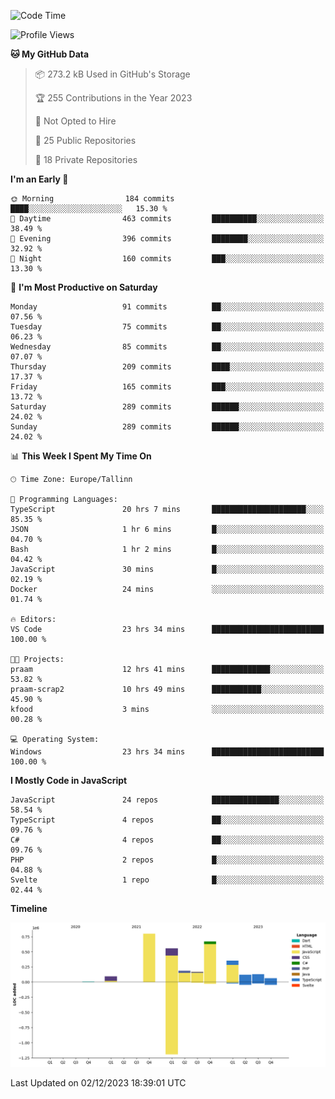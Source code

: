 <!--START_SECTION:waka-->
![Code Time](http://img.shields.io/badge/Code%20Time-544%20hrs%2037%20mins-blue)

![Profile Views](http://img.shields.io/badge/Profile%20Views-0-blue)

**🐱 My GitHub Data** 

> 📦 273.2 kB Used in GitHub's Storage 
 > 
> 🏆 255 Contributions in the Year 2023
 > 
> 🚫 Not Opted to Hire
 > 
> 📜 25 Public Repositories 
 > 
> 🔑 18 Private Repositories 
 > 
**I'm an Early 🐤** 

```text
🌞 Morning                184 commits         ████░░░░░░░░░░░░░░░░░░░░░   15.30 % 
🌆 Daytime                463 commits         ██████████░░░░░░░░░░░░░░░   38.49 % 
🌃 Evening                396 commits         ████████░░░░░░░░░░░░░░░░░   32.92 % 
🌙 Night                  160 commits         ███░░░░░░░░░░░░░░░░░░░░░░   13.30 % 
```
📅 **I'm Most Productive on Saturday** 

```text
Monday                   91 commits          ██░░░░░░░░░░░░░░░░░░░░░░░   07.56 % 
Tuesday                  75 commits          ██░░░░░░░░░░░░░░░░░░░░░░░   06.23 % 
Wednesday                85 commits          ██░░░░░░░░░░░░░░░░░░░░░░░   07.07 % 
Thursday                 209 commits         ████░░░░░░░░░░░░░░░░░░░░░   17.37 % 
Friday                   165 commits         ███░░░░░░░░░░░░░░░░░░░░░░   13.72 % 
Saturday                 289 commits         ██████░░░░░░░░░░░░░░░░░░░   24.02 % 
Sunday                   289 commits         ██████░░░░░░░░░░░░░░░░░░░   24.02 % 
```


📊 **This Week I Spent My Time On** 

```text
🕑︎ Time Zone: Europe/Tallinn

💬 Programming Languages: 
TypeScript               20 hrs 7 mins       █████████████████████░░░░   85.35 % 
JSON                     1 hr 6 mins         █░░░░░░░░░░░░░░░░░░░░░░░░   04.70 % 
Bash                     1 hr 2 mins         █░░░░░░░░░░░░░░░░░░░░░░░░   04.42 % 
JavaScript               30 mins             █░░░░░░░░░░░░░░░░░░░░░░░░   02.19 % 
Docker                   24 mins             ░░░░░░░░░░░░░░░░░░░░░░░░░   01.74 % 

🔥 Editors: 
VS Code                  23 hrs 34 mins      █████████████████████████   100.00 % 

🐱‍💻 Projects: 
praam                    12 hrs 41 mins      █████████████░░░░░░░░░░░░   53.82 % 
praam-scrap2             10 hrs 49 mins      ███████████░░░░░░░░░░░░░░   45.90 % 
kfood                    3 mins              ░░░░░░░░░░░░░░░░░░░░░░░░░   00.28 % 

💻 Operating System: 
Windows                  23 hrs 34 mins      █████████████████████████   100.00 % 
```

**I Mostly Code in JavaScript** 

```text
JavaScript               24 repos            ███████████████░░░░░░░░░░   58.54 % 
TypeScript               4 repos             ██░░░░░░░░░░░░░░░░░░░░░░░   09.76 % 
C#                       4 repos             ██░░░░░░░░░░░░░░░░░░░░░░░   09.76 % 
PHP                      2 repos             █░░░░░░░░░░░░░░░░░░░░░░░░   04.88 % 
Svelte                   1 repo              █░░░░░░░░░░░░░░░░░░░░░░░░   02.44 % 
```



**Timeline**

![Lines of Code chart](https://raw.githubusercontent.com/Piilu/Piilu/main/assets/bar_graph.png)


 Last Updated on 02/12/2023 18:39:01 UTC
<!--END_SECTION:waka-->